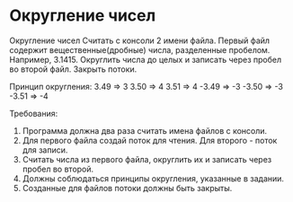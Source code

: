 # Округление чисел
Округление чисел
Считать с консоли 2 имени файла.
Первый файл содержит вещественные(дробные) числа, разделенные пробелом. Например, 3.1415.
Округлить числа до целых и записать через пробел во второй файл.
Закрыть потоки.

Принцип округления:
3.49 => 3
3.50 => 4
3.51 => 4
-3.49 => -3
-3.50 => -3
-3.51 => -4


Требования:
1. Программа должна два раза считать имена файлов с консоли.
2. Для первого файла создай поток для чтения. Для второго - поток для записи.
3. Считать числа из первого файла, округлить их и записать через пробел во второй.
4. Должны соблюдаться принципы округления, указанные в задании.
5. Созданные для файлов потоки должны быть закрыты.
